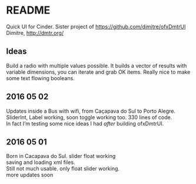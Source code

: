 # README

Quick UI for Cinder.
Sister project of https://github.com/dimitre/ofxDmtrUI  
Dimitre, http://dmtr.org/  

## Ideas
Build a radio with multiple values possible.
It builds a vector <string> of results with variable dimensions, you can iterate and grab OK items. Really nice to make some text flowing booleans.  

## 2016 05 02
Updates inside a Bus with wifi, from Caçapava do Sul to Porto Alegre. SliderInt, Label working, soon toggle working too.
330 lines of code.  
In fact I’m testing some nice ideas I had *after* building ofxDmtrUI. 

## 2016 05 01
Born in Cacapava do Sul. slider float working  
saving and loading xml files.  
Still not much usable. only float slider working.  
more updates soon 
